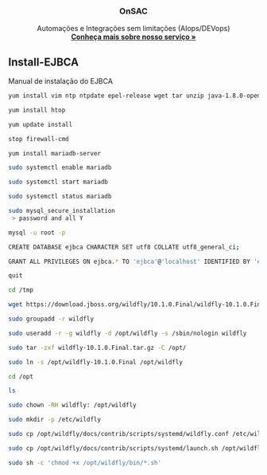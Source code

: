<h3 align="center">OnSAC</h3>

<p align="center">
  Automações e Integrações sem limitações (AIops/DEVops)
  <br>
  <a href="https://onsac.com/"><strong>Conheça mais sobre nosso serviço »</strong></a>
  </p>
  
  
## Install-EJBCA

Manual de instalação do EJBCA

```sh
yum install vim ntp ntpdate epel-release wget tar unzip java-1.8.0-openjdk-devel ant psmisc mariadb bc patch
```
```sh
yum install htop
```
```sh
yum update install
```
```sh
stop firewall-cmd
```
```sh
yum install mariadb-server
```
```sh
sudo systemctl enable mariadb
```
```sh
sudo systemctl start mariadb
```
```sh
sudo systemctl status mariadb
```
```sh
sudo mysql_secure_installation
 > password and all Y
 ```
 ```sh
mysql -u root -p
```
```sh
CREATE DATABASE ejbca CHARACTER SET utf8 COLLATE utf8_general_ci;
```
```sh
GRANT ALL PRIVILEGES ON ejbca.* TO 'ejbca'@'localhost' IDENTIFIED BY 'ejbca';
```
```sh
quit
```
```sh
cd /tmp
```
```sh
wget https://download.jboss.org/wildfly/10.1.0.Final/wildfly-10.1.0.Final.tar.gz
```
```sh
sudo groupadd -r wildfly
```
```sh
sudo useradd -r -g wildfly -d /opt/wildfly -s /sbin/nologin wildfly
```
```sh
sudo tar -zxf wildfly-10.1.0.Final.tar.gz -C /opt/
```
```sh
sudo ln -s /opt/wildfly-10.1.0.Final /opt/wildfly
```
```sh
cd /opt
```
```sh
ls
```
```sh
sudo chown -RH wildfly: /opt/wildfly
```
```sh
sudo mkdir -p /etc/wildfly
```
```sh
sudo cp /opt/wildfly/docs/contrib/scripts/systemd/wildfly.conf /etc/wildfly/
```
```sh
sudo cp /opt/wildfly/docs/contrib/scripts/systemd/launch.sh /opt/wildfly/bin/
```
```sh
sudo sh -c 'chmod +x /opt/wildfly/bin/*.sh'
```







